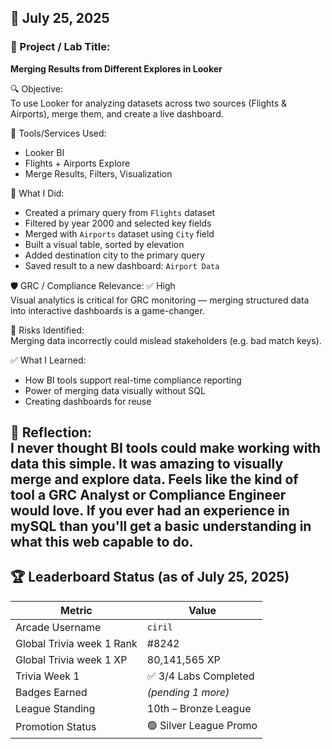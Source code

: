 ## 📅 July 25, 2025

### 🧩 Project / Lab Title:
**Merging Results from Different Explores in Looker**

🔍 Objective:  
To use Looker for analyzing datasets across two sources (Flights & Airports), merge them, and create a live dashboard.

🔧 Tools/Services Used:
- Looker BI
- Flights + Airports Explore
- Merge Results, Filters, Visualization

🧠 What I Did:
- Created a primary query from `Flights` dataset
- Filtered by year 2000 and selected key fields
- Merged with `Airports` dataset using `City` field
- Built a visual table, sorted by elevation
- Added destination city to the primary query
- Saved result to a new dashboard: `Airport Data`

🛡️ GRC / Compliance Relevance:
✅ High  
Visual analytics is critical for GRC monitoring — merging structured data into interactive dashboards is a game-changer.

🚩 Risks Identified:  
Merging data incorrectly could mislead stakeholders (e.g. bad match keys).

✅ What I Learned:
- How BI tools support real-time compliance reporting
- Power of merging data visually without SQL
- Creating dashboards for reuse

💭 Reflection:  
I never thought BI tools could make working with data this simple. It was amazing to visually merge and explore data. Feels like the kind of tool a GRC Analyst or Compliance Engineer would love.
If you ever had an experience in mySQL than you'll get a basic understanding in what this web capable to do.
---

## 🏆 Leaderboard Status (as of July 25, 2025)

| Metric              | Value                 |
|---------------------|-----------------------|
| Arcade Username     | `ciril`               |
| Global Trivia week 1 Rank         | #8242                 |
| Global Trivia week 1 XP           | 80,141,565 XP         |
| Trivia Week 1       | ✅ 3/4 Labs Completed |
| Badges Earned       | _(pending 1 more)_    |
| League Standing     | 10th – Bronze League  |
| Promotion Status    | 🟢 Silver League Promo|
